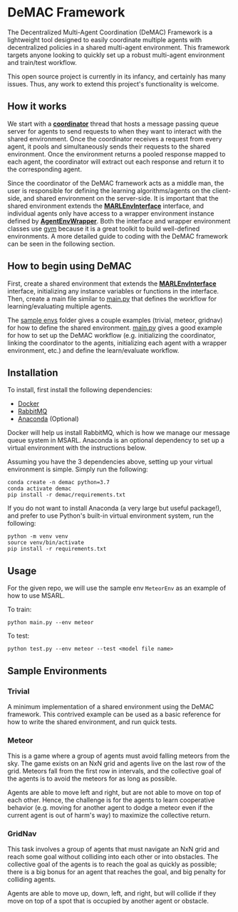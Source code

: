 # DeMAC Framework

The Decentralized Multi-Agent Coordination (DeMAC) Framework is a lightweight tool designed to easily coordinate multiple agents with decentralized policies in a shared multi-agent environment. This framework targets anyone looking to quickly set up a robust multi-agent environment and train/test workflow. 

This open source project is currently in its infancy, and certainly has many issues. Thus, any work to extend this project's functionality is welcome.

## How it works

 We start with a [**coordinator**](./demac/src/demac/demac_coordinator.py) thread that hosts a message passing queue server for agents to send requests to when they want to interact with the shared environment. Once the coordinator receives a request from every agent, it pools and simultaneously sends their requests to the shared environment. Once the environment returns a pooled response mapped to each agent, the coordinator will extract out each response and return it to the corresponding agent. 

Since the coordinator of the DeMAC framework acts as a middle man, the user is responsible for defining the learning algorithms/agents on the client-side, and shared environment on the server-side. It is important that the shared environment extends the [**MARLEnvInterface**](./demac/src/demac/marl_env_interface.py) interface, and individual agents only have access to a wrapper environment instance defined by [**AgentEnvWrapper**](./demac/src/demac/demac_agent_env_wrapper.py). Both the interface and wrapper environment classes use [gym](https://gym.openai.com/) because it is a great toolkit to build well-defined environments. A more detailed guide to coding with the DeMAC framework can be seen in the following section.

## How to begin using DeMAC

First, create a shared environment that extends the [**MARLEnvInterface**](./demac/src/demac/marl_env_interface.py) interface, initializing any instance variables or functions in the interface. Then, create a main file similar to [main.py](./main.py) that defines the workflow for learning/evaluating multiple agents. 

The [sample envs](./sample_envs) folder gives a couple examples (trivial, meteor, gridnav) for how to define the shared environment. [main.py](./main.py) gives a good example for how to set up the DeMAC workflow (e.g. initializing the coordinator, linking the coordinator to the agents, initializing each agent with a wrapper environment, etc.) and define the learn/evaluate workflow.

## Installation
To install, first install the following dependencies:
* [Docker](https://docs.docker.com/engine/install/)
* [RabbitMQ](https://rabbitmq.com/download.html)
* [Anaconda](https://docs.anaconda.com/anaconda/install/) (Optional)

Docker will help us install RabbitMQ, which is how we manage our message queue system in MSARL. Anaconda is an optional dependency to set up a virtual environment with the instructions below.
  
Assuming you have the 3 dependencies above, setting up your virtual environment is simple. Simply run the following:

```
conda create -n demac python=3.7
conda activate demac
pip install -r demac/requirements.txt
```

If you do not want to install Anaconda (a very large but useful package!), and prefer to use Python's built-in virtual environment system, run the following:
```
python -m venv venv
source venv/bin/activate
pip install -r requirements.txt
```

## Usage
For the given repo, we will use the sample env `MeteorEnv` as an example of how to use MSARL.

To train:
```
python main.py --env meteor
```

To test:
```
python test.py --env meteor --test <model file name>
```

## Sample Environments
### Trivial
A minimum implementation of a shared environment using the DeMAC framework. This contrived example can be used as a basic reference for how to write the shared environment, and run quick tests. 

### Meteor
This is a game where a group of agents must avoid falling meteors from the sky. The game exists on an NxN grid and agents live on the last row of the grid. Meteors fall from the first row in intervals, and the collective goal of the agents is to avoid the meteors for as long as possible. 

Agents are able to move left and right, but are not able to move on top of each other. Hence, the challenge is for the agents to learn cooperative behavior (e.g. moving for another agent to dodge a meteor even if the current agent is out of harm's way) to maximize the collective return.

### GridNav
This task involves a group of agents that must navigate an NxN grid and reach some goal without colliding into each other or into obstacles. The collective goal of the agents is to reach the goal as quickly as possible; there is a big bonus for an agent that reaches the goal, and big penalty for colliding agents. 

Agents are able to move up, down, left, and right, but will collide if they move on top of a spot that is occupied by another agent or obstacle.


[comment]: <> (## Todo List)

[comment]: <> (* Tune meteor environment)

[comment]: <> (* Tune gridworld environment)

[comment]: <> (* Investigate PPO issue with linux)

[comment]: <> (* Have more graceful way for error handling)

[comment]: <> (* Check for compatability with other SARL libraries)

[comment]: <> (* Allow for CUDA compatibility with multiprocessing and stable baselines 3 algorithms)

[comment]: <> (* Implement a more robust way to pool agent requests and send batch to environment. currently only supports steps and resets, where a single reset in a batch of requests will end the current episode.)

[comment]: <> (* Check for cross OS compatability; only tested on Mac)

[comment]: <> (* Check for thread safety)

[comment]: <> (* Make README more comprehensive e.g. adding GIFs, giving more detailed instructions for how to write shared environment and main function, etc.)

[comment]: <> (* add issues to github repo)

[comment]: <> (* Give guides on what each sample env does)


  
